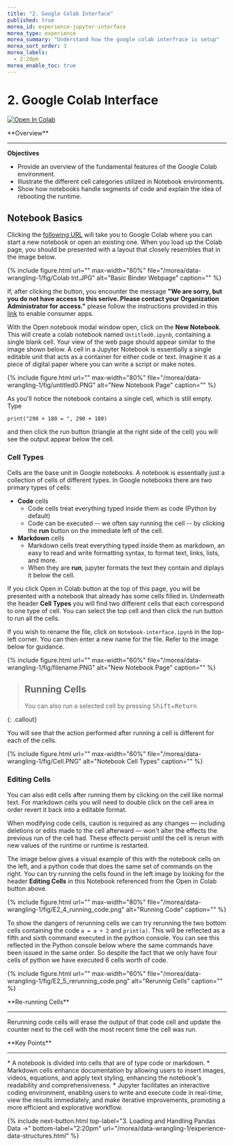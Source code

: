 ```yaml
---
title: "2. Google Colab Interface"
published: true
morea_id: experience-jupyter-interface
morea_type: experience
morea_summary: "Understand how the google colab interfrace is setup"
morea_sort_order: 3
morea_labels:
  - 2:20pm
morea_enable_toc: true
---
```


# 2. Google Colab Interface

[![Open In Colab](https://colab.research.google.com/assets/colab-badge.svg)](https://colab.research.google.com/github/mahdi-b/change-hi.github.io/blob/main/morea/data-wrangling-1/Notebook/02-jupyter-notebook-interface.ipynb)

<div class="alert alert-success mt-3" role="alert" markdown="1">
<i class="fa-solid fa-globe fa-xl"></i> **Overview**
<hr/>

**Objectives**
* Provide an overview of the fundamental features of the Google Colab environment.
* Illustrate the different cell categories utilized in Notebook environments.
* Show how notebooks handle segments of code and explain the idea of rebooting the runtime.
</div>

## Notebook Basics

Clicking the [following URL](https://colab.research.google.com/) will take you to Google Colab where you can start a new notebook or open an existing one. When you load up the Colab page, you should be presented with a layout that closely resembles that in the image below.

{% include figure.html url="" max-width="80%" file="/morea/data-wrangling-1/fig/Colab Int.JPG" alt="Basic Binder Webpage" caption="" %}

If, after clicking the button, you encounter the message **"We are sorry, but you do not have access to this serive. Please contact your Organization Administrator for access."** please follow the instructions provided in this [link](https://www.hawaii.edu/askus/1649) to enable consumer apps.

With the Open notebook modal window open, click on the **New Notebook**. This will create a colab notebook named `Untitled0.ipynb`, containing  a single blank cell. Your view of the web page should appear similar to the image shown below. A cell in a Jupyter Notebook is essentially a single editable unit that acts as a container for either code or text. Imagine it as a piece of digital paper where you can write a script or make notes. 

{% include figure.html url="" max-width="80%" file="/morea/data-wrangling-1/fig/untitled0.PNG" alt="New Notebook Page" caption="" %}

As you'll notice the notebook contains a single cell, which is still empty. Type

`print("290 + 180 = ", 290 + 180)`

and then click the run button (triangle at the right side of the cell) you will see the output appear below the cell.

### Cell Types

Cells are the base unit in Google notebooks. A notebook is essentially just a collection of cells of different types. In Google notebooks there are two primary types of cells:

- **Code** cells
  - Code cells treat everything typed inside them as code (Python by default)
  - Code can be executed -- we often say running the cell --  by clicking the **run** button on the immediate left of  the cell.
- **Markdown** cells
  - Markdown cells treat everything typed inside them as markdown, an easy to read and write formatting syntax, to format text, links, lists, and more.
  - When they are **run**, jupyter formats the text they contain and diplays it below the cell.  

If you click Open in Colab button at the top of this page, you will be presented with a notebook that already has some cells filled in. Underneath the header **Cell Types** you will find two different cells that each correspond to one type of cell. You can select the top cell and then click the run button to run all the cells.

If you wish to rename the file, click on `Notebook-interface.ipynb` in the top-left corner. You can then enter a new name for the file. Refer to the image below for guidance.

{% include figure.html url="" max-width="60%" file="/morea/data-wrangling-1/fig/filename.PNG" alt="New Notebook Page" caption="" %}

> ## Running Cells
>
> You can also run a selected cell by pressing <kbd>Shift</kbd>+<kbd>Return</kbd>
>
{: .callout}

You will see that the action performed after running a cell is different for each of the cells.

{% include figure.html url="" max-width="60%" file="/morea/data-wrangling-1/fig/Cell.PNG" alt="Notebook Cell Types" caption="" %}


### Editing Cells

You can also edit cells after running them by clicking on the cell like normal text. For markdown cells you will need to double click on the cell area in order revert it back into a editable format.

When modifying code cells, caution is required as any changes — including deletions or edits made to the cell afterward — won't alter the effects the previous run of the cell had. These effects persist until the cell is rerun with new values of the runtime or runtime is restarted.


The image below gives a visual example of this with the notebook cells on the left, and a python code that does the same set of commands on the right. You can try running the cells found in the left image by looking for the header **Editing Cells** in this Notebook referenced from the Open in Colab button above.

{% include figure.html url="" max-width="80%" file="/morea/data-wrangling-1/fig/E2_4_running_code.png" alt="Running Code" caption="" %}


To show the dangers of rerunning cells we can try rerunning the two bottom cells containing the code `a = a + 2` and `print(a)`. This will be reflected as a fifth and sixth command executed in the python console. You can see this reflected in the Python console below where the same commands have been issued in the same order. So despite the fact that we only have four cells of python we have executed 6 cells worth of code.

{% include figure.html url="" max-width="60%" file="/morea/data-wrangling-1/fig/E2_5_rerunning_code.png" alt="Rerunnig Cells" caption="" %}

<div class="alert alert-info" role="alert" markdown="1">
<i class="fa-solid fa-circle-info fa-xl"></i> **Re-running Cells**
<hr/>

Rerunning code cells will erase the output of that code cell and update the counter next to the cell with the most recent time the cell was run.
</div>

<div class="alert alert-success mt-3" role="alert" markdown="1">
<i class="fa-solid fa-globe fa-xl"></i> **Key Points**
<hr/>
* A notebook is divided into cells that are of type code or markdown.
* Markdown cells enhance documentation by allowing users to insert images, videos, equations, and apply text styling, enhancing the notebook's readability and comprehensiveness.
* Jupyter facilitates an interactive coding environment, enabling users to write and execute code in real-time, view the results immediately, and make iterative improvements, promoting a more efficient and explorative workflow.
</div>



{% include next-button.html 
           top-label="3. Loading and Handling Pandas Data ->" 
           bottom-label="2:20pm" 
           url="/morea/data-wrangling-1/experience-data-structures.html" %}
